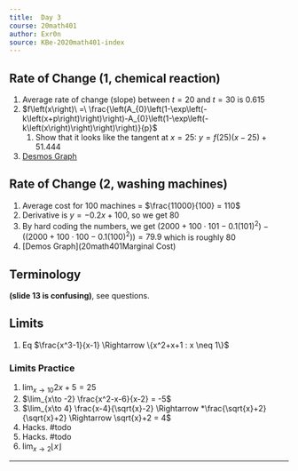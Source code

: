 ```yaml
---
title:  Day 3
course: 20math401
author: Exr0n
source: KBe-2020math401-index
---
```


## Rate of Change (1, chemical reaction)
1. Average rate of change (slope) between $t=20$ and $t=30$ is $0.615$
2. $f\left(x\right)\ =\ \frac{\left(A_{0}\left(1-\exp\left(-k\left(x+p\right)\right)\right)-A_{0}\left(1-\exp\left(-k\left(x\right)\right)\right)\right)}{p}$
	1. Show that it looks like the tangent at $x=25$: $y=f\left(25\right)\left(x-25\right)+51.444$
3. [Desmos Graph](https://www.desmos.com/calculator/ocjzjtyqjb)

## Rate of Change (2, washing machines)
1. Average cost for $100$ machines = $\frac{11000}{100} = 110$
2. Derivative is $y = -0.2x + 100$, so we get $80$ 
3. By hard coding the numbers, we get $\left(2000+100\cdot101-0.1\left(101\right)^{2}\right)-\left(\left(2000+100\cdot100-0.1\left(100\right)^{2}\right)\right) = 79.9$ which is roughly $80$
4. [Demos Graph](20math401Marginal Cost)

## Terminology
**(slide 13 is confusing)**, see questions.

## Limits
1. Eq $\frac{x^3-1}{x-1} \Rightarrow \{x^2+x+1 : x \neq 1\}$
### Limits Practice
1. $\lim_{x\to 10}2x+5 = 25$
2. $\lim_{x\to -2} \frac{x^2-x-6}{x-2} = -5$
3. $\lim_{x\to 4} \frac{x-4}{\sqrt{x}-2} \Rightarrow *\frac{\sqrt{x}+2}{\sqrt{x}+2} \Rightarrow \sqrt{x}+2 = 4$ 
4. Hacks. #todo
5. Hacks. #todo
6. $\lim_{x\to 2}\lfloor x \rfloor$

---